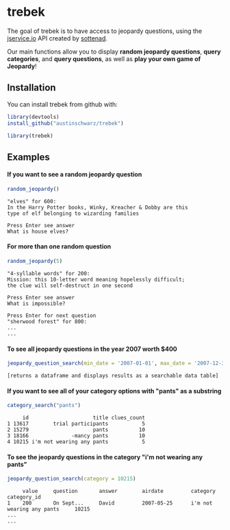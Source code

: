 
# trebek

<!-- badges: start -->
<!-- badges: end -->

The goal of trebek is to have access to jeopardy questions, using the [jservice.io](http://jservice.io) API created by [sottenad](https://github.com/sottenad/jService). 

Our main functions allow you to display **random jeopardy questions**, **query categories**, and **query questions**, as well as **play your own game of Jeopardy**!

## Installation

You can install trebek from github with:

``` r
library(devtools)
install_github("austinschwarz/trebek")

library(trebek)
```

## Examples

#### If you want to see a random jeopardy question
``` r
random_jeopardy()
```
```
"elves" for 600:
In the Harry Potter books, Winky, Kreacher & Dobby are this
type of elf belonging to wizarding families

Press Enter see answer
What is house elves?
```

#### For more than one random question
``` r
random_jeopardy(5)
```
```
"4-syllable words" for 200:
Mission: this 10-letter word meaning hopelessly difficult;
the clue will self-destruct in one second

Press Enter see answer
What is impossible?

Press Enter for next question
"sherwood forest" for 800:
...
...
```

#### To see all jeopardy questions in the year 2007 worth $400
``` r
jeopardy_question_search(min_date = '2007-01-01', max_date = '2007-12-31', value = 400)
```
```
[returns a dataframe and displays results as a searchable data table]
```

#### If you want to see all of your category options with "pants" as a substring
``` r
category_search("pants")
```
```
     id                     title clues_count
1 13617        trial participants           5
2 15279                     pants          10
3 18166              -mancy pants          10
4 10215 i'm not wearing any pants           5
```

#### To see the jeopardy questions in the category "i'm not wearing any pants"
``` r
jeopardy_question_search(category = 10215)
```
```
     value     question       answer        airdate         category                      category_id
1    200       On Sept...     David         2007-05-25      i'm not wearing any pants     10215
...
...
```

